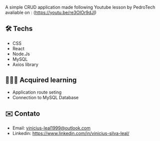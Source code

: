 A simple CRUD application made following Youtube lesson by PedroTech avaliable on : (https://youtu.be/re3OIOr9dJI)

## 🛠️ Techs

- CSS
- React
- Node.Js
- MySQL
- Axios library

## 👨🏻‍💻 Acquired learning

- Application route seting
- Connection to MySQL Database 

## ✉️ Contato
- Email: vinicius-leal1999@outlook.com
- Linkedin: https://www.linkedin.com/in/vinicius-silva-leal/
